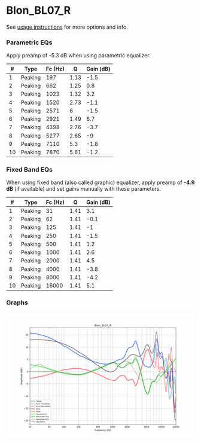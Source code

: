 # Blon_BL07_R
See [usage instructions](https://github.com/jaakkopasanen/AutoEq#usage) for more options and info.

### Parametric EQs
Apply preamp of -5.3 dB when using parametric equalizer.

|   # | Type    |   Fc (Hz) |    Q |   Gain (dB) |
|-----|---------|-----------|------|-------------|
|   1 | Peaking |       197 | 1.13 |        -1.5 |
|   2 | Peaking |       662 | 1.25 |         0.8 |
|   3 | Peaking |      1023 | 1.32 |         3.2 |
|   4 | Peaking |      1520 | 2.73 |        -1.1 |
|   5 | Peaking |      2571 | 6    |        -1.5 |
|   6 | Peaking |      2921 | 1.49 |         6.7 |
|   7 | Peaking |      4398 | 2.76 |        -3.7 |
|   8 | Peaking |      5277 | 2.65 |        -9   |
|   9 | Peaking |      7110 | 5.3  |        -1.8 |
|  10 | Peaking |      7870 | 5.61 |        -1.2 |

### Fixed Band EQs
When using fixed band (also called graphic) equalizer, apply preamp of **-4.9 dB** (if available) and set gains manually with these parameters.

|   # | Type    |   Fc (Hz) |    Q |   Gain (dB) |
|-----|---------|-----------|------|-------------|
|   1 | Peaking |        31 | 1.41 |         3.1 |
|   2 | Peaking |        62 | 1.41 |        -0.1 |
|   3 | Peaking |       125 | 1.41 |        -1   |
|   4 | Peaking |       250 | 1.41 |        -1.5 |
|   5 | Peaking |       500 | 1.41 |         1.2 |
|   6 | Peaking |      1000 | 1.41 |         2.6 |
|   7 | Peaking |      2000 | 1.41 |         4.5 |
|   8 | Peaking |      4000 | 1.41 |        -3.8 |
|   9 | Peaking |      8000 | 1.41 |        -4.2 |
|  10 | Peaking |     16000 | 1.41 |         5.1 |

### Graphs
![](./Blon_BL07_R.png)
